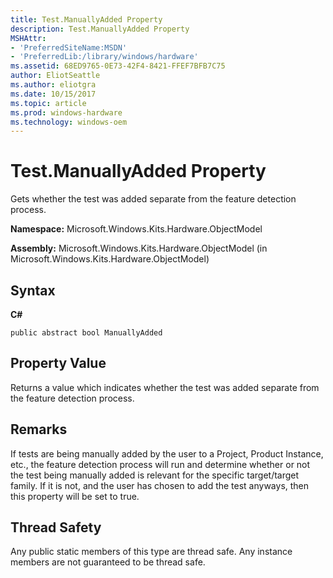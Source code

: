 ```yaml
---
title: Test.ManuallyAdded Property
description: Test.ManuallyAdded Property
MSHAttr:
- 'PreferredSiteName:MSDN'
- 'PreferredLib:/library/windows/hardware'
ms.assetid: 68ED9765-0E73-42F4-8421-FFEF7BFB7C75
author: EliotSeattle
ms.author: eliotgra
ms.date: 10/15/2017
ms.topic: article
ms.prod: windows-hardware
ms.technology: windows-oem
---
```


# Test.ManuallyAdded Property


Gets whether the test was added separate from the feature detection process.

**Namespace:** Microsoft.Windows.Kits.Hardware.ObjectModel

**Assembly:** Microsoft.Windows.Kits.Hardware.ObjectModel (in Microsoft.Windows.Kits.Hardware.ObjectModel)

## <span id="Syntax"></span><span id="syntax"></span><span id="SYNTAX"></span>Syntax


**C#**

`public abstract bool ManuallyAdded `

## <span id="Property_Value"></span><span id="property_value"></span><span id="PROPERTY_VALUE"></span>Property Value


Returns a value which indicates whether the test was added separate from the feature detection process.

## <span id="Remarks"></span><span id="remarks"></span><span id="REMARKS"></span>Remarks


If tests are being manually added by the user to a Project, Product Instance, etc., the feature detection process will run and determine whether or not the test being manually added is relevant for the specific target/target family. If it is not, and the user has chosen to add the test anyways, then this property will be set to true.

## <span id="Thread_Safety"></span><span id="thread_safety"></span><span id="THREAD_SAFETY"></span>Thread Safety


Any public static members of this type are thread safe. Any instance members are not guaranteed to be thread safe.

 

 






